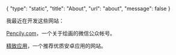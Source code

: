 {
	"type": "static",
	"title": "About",
	"url": "about",
	"message": false
}

我最近在开发这些网站：

[Pencily.com](http://pencily.com)，一个关于绘画的微信公众帐号。

[精致应用](http://thebestapp.sinaapp.com)，一个推荐优质安卓应用的网站。

